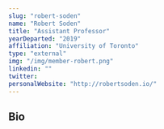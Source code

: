 ```yaml
---
slug: "robert-soden"
name: "Robert Soden"
title: "Assistant Professor"
yearDeparted: "2019"
affiliation: "University of Toronto"
type: "external"
img: "/img/member-robert.png"
linkedin: ""
twitter: 
personalWebsite: "http://robertsoden.io/"
---
```

## Bio

